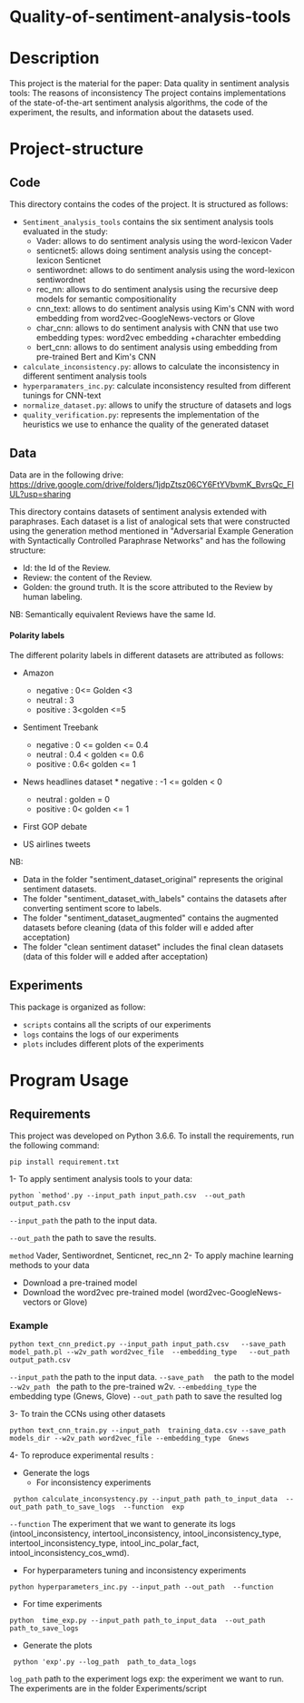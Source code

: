 # Quality-of-sentiment-analysis-tools



# Description 

This project is the material for the paper: Data quality in sentiment analysis tools: The reasons of inconsistency
The project contains implementations of the state-of-the-art sentiment analysis algorithms, the code of the experiment, the results, and information about the datasets used.



# Project-structure

## Code
This directory contains the codes of the project. It is structured as follows:
* `Sentiment_analysis_tools`  contains the six sentiment analysis tools evaluated in the study:
  * Vader:  allows to do sentiment analysis using the word-lexicon Vader 
  * senticnet5:  allows doing sentiment analysis using the concept-lexicon Senticnet 
  * sentiwordnet:  allows to do sentiment analysis using the word-lexicon sentiwordnet 
  * rec_nn:  allows to do sentiment analysis using the recursive deep models for semantic compositionality 
  * cnn_text: allows to do sentiment analysis using Kim's CNN with word embedding from word2vec-GoogleNews-vectors or Glove
  * char_cnn: allows to do sentiment analysis with CNN that use two embedding types: word2vec embedding +charachter embedding
  * bert_cnn: allows to do sentiment analysis using embedding from pre-trained Bert and Kim's CNN 
* `calculate_inconsistency.py`:  allows to calculate the inconsistency in different sentiment analysis tools
* `hyperparamaters_inc.py`:  calculate inconsistency resulted from different tunings for  CNN-text
* `normalize_dataset.py`: allows to unify the structure of datasets and logs
* `quality_verification.py`: represents the implementation of the  heuristics we use to enhance the quality of the generated dataset
 ## Data 
 Data are in the following drive: 
https://drive.google.com/drive/folders/1jdpZtsz06CY6FtYVbvmK_BvrsQc_FIUL?usp=sharing

This directory contains datasets of sentiment analysis extended with paraphrases. Each dataset is a list of analogical sets that were constructed using the generation method mentioned in "Adversarial Example Generation with Syntactically Controlled Paraphrase Networks" and has the following structure: 
 
 - Id: the Id of the Review. 
 - Review: the content of the Review.
 - Golden: the ground truth. It is the score attributed to the Review by human labeling.
 
NB: Semantically equivalent Reviews have the same Id.


#### Polarity labels 

The different polarity labels in different datasets are attributed as follows: 
* Amazon
     * negative : 0<= Golden <3
	 * neutral : 3
	 * positive : 3<golden <=5 
	 
* Sentiment Treebank 
   * negative : 0 <= golden <= 0.4
   * neutral : 0.4 < golden <= 0.6
   *  positive : 0.6< golden <= 1 
	 
* News headlines dataset
        * negative : -1 <= golden < 0
	* neutral : golden = 0
	* positive : 0< golden <= 1 

* First GOP debate
 * US airlines tweets
 
 
 NB: 	 
*  Data in the folder "sentiment_dataset_original" represents the original sentiment datasets.
* The folder "sentiment_dataset_with_labels" contains the datasets after converting sentiment score to labels.
*  The folder "sentiment_dataset_augmented" contains the augmented datasets before cleaning 
(data of this folder will e added after acceptation)
* The folder "clean sentiment dataset" includes the final clean datasets
(data of this folder will e added after acceptation)


## Experiments


This package is organized as follow: 
* `scripts` contains all the scripts of our experiments 
* `logs` contains  the logs of our experiments
* `plots` includes different plots of the experiments





# Program Usage


## Requirements 
This project was developed on Python 3.6.6. 
To install the requirements, run the following command: 

```shell
pip install requirement.txt
```



1- To apply sentiment analysis tools to your data:

```shell
python `method'.py --input_path input_path.csv  --out_path output_path.csv
```

`--input_path`  the path to the input data.

`--out_path`  the path to save the results.

`method` Vader, Sentiwordnet, Senticnet, rec_nn
2- To apply machine learning methods to your data

* Download a pre-trained model
* Download the word2vec pre-trained model  (word2vec-GoogleNews-vectors or Glove)
 
 ### Example
```shell
python text_cnn_predict.py --input_path input_path.csv   --save_path  model_path.pl --w2v_path word2vec_file  --embedding_type   --out_path output_path.csv
```
`--input_path` the path to the input data.
`--save_path  ` the path to the model 
`--w2v_path ` the path to the pre-trained w2v.
`--embedding_type` the embedding type (Gnews, Glove)
`--out_path` path to save the resulted log

3- To train the CCNs using other datasets


```shell
python text_cnn_train.py --input_path  training_data.csv --save_path models_dir --w2v_path word2vec_file --embedding_type  Gnews
```
4- To reproduce experimental results  : 
* Generate the logs 
   - For inconsistency experiments 
```shell
 python calculate_inconsystency.py --input_path path_to_input_data  --out_path path_to_save_logs  --function  exp
 ```

`--function` The experiment that we want to generate its logs (intool_inconsistency, intertool_inconsistency, intool_inconsistency_type, intertool_inconsistency_type,  intool_inc_polar_fact, intool_inconsistency_cos_wmd).
   *  For hyperparameters tuning and inconsistency experiments 

  ```shell
 python hyperparameters_inc.py --input_path --out_path  --function 
 ```
*  For time experiments 
```shell
python  time_exp.py --input_path path_to_input_data  --out_path path_to_save_logs
 ```
* Generate the plots
```shell
 python 'exp'.py --log_path  path_to_data_logs   
 ```

`log_path` path to the experiment logs
exp: the experiment we want to run. The experiments are in the folder Experiments/script



